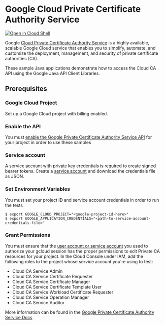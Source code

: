 # Google Cloud Private Certificate Authority Service

<a href="https://console.cloud.google.com/cloudshell/open?git_repo=https://github.com/googleapis/java-security-private-ca&page=editor&open_in_editor=samples/snippets/cloud-client/README.md">
<img alt="Open in Cloud Shell" src ="http://gstatic.com/cloudssh/images/open-btn.png"></a>

Google [Cloud Private Certificate Authority Service](https://cloud.google.com/certificate-authority-service) is a highly available, scalable Google Cloud service that enables you to simplify, automate, and customize the deployment, management, and security of private certificate authorities (CA).

These sample Java applications demonstrate how to access the Cloud CA API using the
Google Java API Client Libraries.

## Prerequisites

### Google Cloud Project

Set up a Google Cloud project with billing enabled.

### Enable the API

You must [enable the Google Private Certificate Authority Service API](https://console.cloud.google.com/flows/enableapi?apiid=privateca.googleapis.com) for your project in order to use these samples

### Service account

A service account with private key credentials is required to create signed bearer tokens.
Create a [service account](https://console.cloud.google.com/iam-admin/serviceaccounts/create) and download the credentials file as JSON.

### Set Environment Variables

You must set your project ID and service account credentials in order to run the tests

```
$ export GOOGLE_CLOUD_PROJECT="<google-project-id-here>"
$ export GOOGLE_APPLICATION_CREDENTIALS="<path-to-service-account-credentials-file>"
```

### Grant Permissions

You must ensure that the [user account or service account](https://cloud.google.com/iam/docs/service-accounts#differences_between_a_service_account_and_a_user_account) you used to authorize your gcloud session has the proper permissions to edit Private CA resources for your project. In the Cloud Console under IAM, add the following roles to the project whose service account you're using to test:

* Cloud CA Service Admin
* Cloud CA Service Certificate Requester
* Cloud CA Service Certificate Manager  
* Cloud CA Service Certificate Template User
* Cloud CA Service Workload Certificate Requester  
* Cloud CA Service Operation Manager  
* Cloud CA Service Auditor

More information can be found in the [Google Private Certificate Authority Service Docs](https://cloud.google.com/certificate-authority-service/docs/reference/permissions-and-roles)